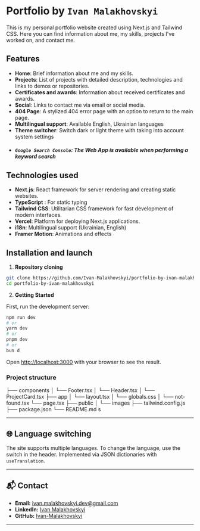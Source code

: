 # Portfolio by `Ivan Malakhovskyi`

This is my personal portfolio website created using Next.js and Tailwind CSS. Here you can find information about me, my skills, projects I've worked on, and contact me.

## Features

- **Home**: Brief information about me and my skills.
- **Projects**: List of projects with detailed description, technologies and links to demos or repositories.
- **Certificates and awards**: Information about received certificates and awards.
- **Social**: Links to contact me via email or social media.
- **404 Page**: A stylized 404 error page with an option to return to the main page.
- **Multilingual support**: Available English, Ukrainian languages
- **Theme switcher**: Switch dark or light theme with taking into account system settings
- ##### `Google Search Console`: The Web App is available when performing a keyword search

## Technologies used

- **Next.js**: React framework for server rendering and creating static websites.
- **TypeScript** : For static typing
- **Tailwind CSS**: Utilitarian CSS framework for fast development of modern interfaces.
- **Vercel**: Platform for deploying Next.js applications.
- **i18n**: Multilingual support (Ukrainian, English)
- **Framer Motion**: Animations and effects

## Installation and launch

1. **Repository cloning**

```bash
git clone https://github.com/Ivan-Malakhovskyi/portfolio-by-ivan-malakhovskyi
cd portfolio-by-ivan-malakhovskyi
```

2. **Getting Started**

First, run the development server:

```bash
npm run dev
# or
yarn dev
# or
pnpm dev
# or
bun d
```

Open [http://localhost:3000](http://localhost:3000) with your browser to see the result.

### Project structure

├── components
│ └── Footer.tsx
│ └── Header.tsx
│ └── ProjectCard.tsx
├── app
│ └── layout.tsx
│ └── globals.css
│ └── not-found.tsx
└── page.tsx
├── public
│ └── images
├── tailwind.config.js
├── package.json
└── README.md s

---

## 🌐 Language switching

The site supports multiple languages. To change the language, use the switch in the header. Implemented via JSON dictionaries with `useTranslation`.

---

## 📬 Contact

- **Email:** ivan.malakhovskyi.dev@gmail.com
- **LinkedIn:** [Ivan Malakhovskyi](https://www.linkedin.com/in/ivan-malakhovskyi/)
- **GitHub:** [Ivan-Malakhovskyi](https://github.com/Ivan-Malakhovskyi)

---
